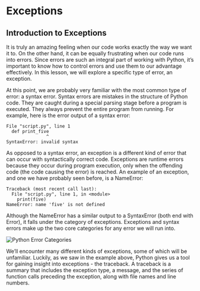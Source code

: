 # Exceptions
## Introduction to Exceptions

It is truly an amazing feeling when our code works exactly the way we want it to. On the other hand, it can be equally frustrating when our code runs into errors. Since errors are such an integral part of working with Python, it’s important to know how to control errors and use them to our advantage effectively. In this lesson, we will explore a specific type of error, an exception.

At this point, we are probably very familiar with the most common type of error: a syntax error. Syntax errors are mistakes in the structure of Python code. They are caught during a special parsing stage before a program is executed. They always prevent the entire program from running. For example, here is the error output of a syntax error:

    File "script.py", line 1
      def print_five
                   ^
    SyntaxError: invalid syntax

As opposed to a syntax error, an exception is a different kind of error that can occur with syntactically correct code. Exceptions are runtime errors because they occur during program execution, only when the offending code (the code causing the error) is reached. An example of an exception, and one we have probably seen before, is a NameError:

    Traceback (most recent call last):
      File "script.py", line 1, in <module>
        print(five)
    NameError: name 'five' is not defined

Although the NameError has a similar output to a SyntaxError (both end with Error), it falls under the category of exceptions. Exceptions and syntax errors make up the two core categories for any error we will run into.

![Python Error Categories](https://static-assets.codecademy.com/Courses/Intermediate-Python/Types%20of%20Errors.svg "Error Categories")

We’ll encounter many different kinds of exceptions, some of which will be unfamiliar. Luckily, as we saw in the example above, Python gives us a tool for gaining insight into exceptions - the traceback. A traceback is a summary that includes the exception type, a message, and the series of function calls preceding the exception, along with file names and line numbers.






